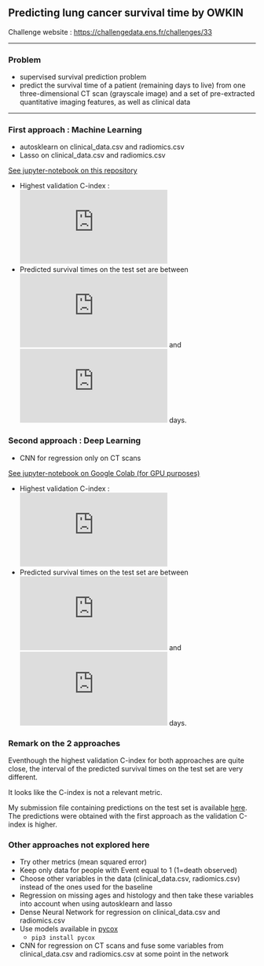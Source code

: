 ## Predicting lung cancer survival time by OWKIN

Challenge website : https://challengedata.ens.fr/challenges/33

---

### Problem

- supervised survival prediction problem
- predict the survival time of a patient (remaining days to live) from one three-dimensional CT scan (grayscale image) and a set of pre-extracted quantitative imaging features, as well as clinical data

---

### First approach : Machine Learning
- autosklearn on clinical_data.csv and radiomics.csv
- Lasso on clinical_data.csv and radiomics.csv

[See jupyter-notebook on this repository](https://github.com/DamienToomey/predicting_lung_cancer_survival_time/blob/master/code/code.ipynb)

- Highest validation C-index : ![](http://latex.codecogs.com/gif.latex?0.75)
- Predicted survival times on the test set are between ![](http://latex.codecogs.com/gif.latex?800) and ![](http://latex.codecogs.com/gif.latex?930) days.

### Second approach : Deep Learning 

- CNN for regression only on CT scans

[See jupyter-notebook on Google Colab (for GPU purposes)](https://colab.research.google.com/drive/1BImOfuIhQp6COx5Mg1gIBTJJs59XuhzV)

- Highest validation C-index : ![](http://latex.codecogs.com/gif.latex?0.72)
- Predicted survival times on the test set are between ![](http://latex.codecogs.com/gif.latex?0) and  ![](http://latex.codecogs.com/gif.latex?200) days.

### Remark on the 2 approaches

Eventhough the highest validation C-index for both approaches are quite close, the interval of the predicted survival times on the test set are very different.

It looks like the C-index is not a relevant metric.

My submission file containing predictions on the test set is available [here](https://github.com/DamienToomey/predicting_lung_cancer_survival_time/blob/master/my_submission/submission.csv). The predictions were obtained with the first approach as the validation C-index is higher.

### Other approaches not explored here

- Try other metrics (mean squared error)
- Keep only data for people with Event equal to 1 (1=death observed) 
- Choose other variables in the data (clinical_data.csv, radiomics.csv) instead of the ones used for the baseline
- Regression on missing ages and histology and then take these variables into account when using autosklearn and lasso
- Dense Neural Network for regression on clinical_data.csv and radiomics.csv
- Use models available in [pycox](https://github.com/havakv/pycox)
    - `pip3 install pycox`
- CNN for regression on CT scans and fuse some variables from clinical_data.csv and radiomics.csv at some point in the network